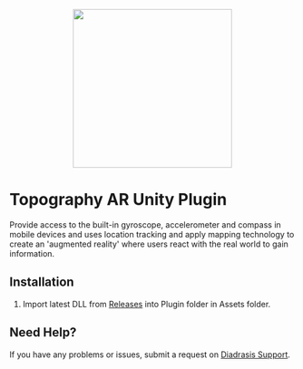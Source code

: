 <p align="center">
  <a href="https://arpolis.gr/" target="_blank" align="center">
    <img src="https://arpolis.gr/wp-content/uploads/2020/03/arpolis_logo_new-512x480.png" width="280">
  </a>
  <br />
</p>

# Topography AR Unity Plugin
Provide access to the built-in gyroscope, accelerometer and compass in mobile devices and uses location tracking and apply mapping technology to create an 'augmented reality' where users react with the real world to gain information.

## Installation

1. Import latest DLL from [Releases](https://github.com/Diadrasis/ARPolis_TopographyAR/releases) into Plugin folder in Assets folder.

<!--//## Changelog-->


## Need Help?
If you have any problems or issues, submit a request on [Diadrasis Support](https://www.diadrasis.gr/contact/).
